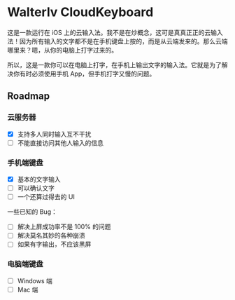 # Walterlv CloudKeyboard

这是一款运行在 iOS 上的云输入法。我不是在炒概念，这可是真真正正的云输入法！因为所有输入的文字都不是在手机键盘上按的，而是从云端发来的。那么云端哪里来？嗯，从你的电脑上打字过来的。

所以，这是一款你可以在电脑上打字，在手机上输出文字的输入法。它就是为了解决你有时必须使用手机 App，但手机打字又慢的问题。

## Roadmap

### 云服务器

* [x] 支持多人同时输入互不干扰
* [ ] 不能直接访问其他人输入的信息

### 手机端键盘

* [x] 基本的文字输入
* [ ] 可以确认文字
* [ ] 一个还算过得去的 UI

一些已知的 Bug：

* [ ] 解决上屏成功率不是 100% 的问题
* [ ] 解决莫名其妙的各种崩溃
* [ ] 如果有字输出，不应该黑屏

### 电脑端键盘

* [ ] Windows 端
* [ ] Mac 端
